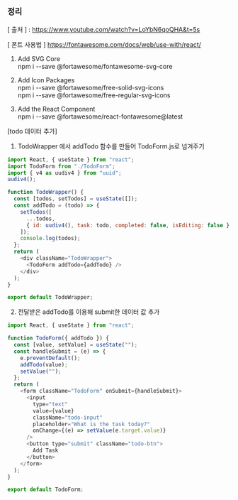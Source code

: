 ## `정리`

[ 출처 ] : https://www.youtube.com/watch?v=LoYbN6qoQHA&t=5s

[ 폰트 사용법 ]
https://fontawesome.com/docs/web/use-with/react/

1. Add SVG Core </br>
npm i --save @fortawesome/fontawesome-svg-core

2. Add Icon Packages </br>
npm i --save @fortawesome/free-solid-svg-icons </br>
npm i --save @fortawesome/free-regular-svg-icons

3. Add the React Component </br>
npm i --save @fortawesome/react-fontawesome@latest

[todo 데이터 추가] </br>
1. TodoWrapper 에서 addTodo 함수를 만들어 TodoForm.js로 넘겨주기
```javascript
import React, { useState } from "react";
import TodoForm from "./TodoForm";
import { v4 as uudiv4 } from "uuid";
uudiv4();

function TodoWrapper() {
  const [todos, setTodos] = useState([]);
  const addTodo = (todo) => {
    setTodos([
      ...todos,
      { id: uudiv4(), task: todo, completed: false, isEditing: false },
    ]);
    console.log(todos);
  };
  return (
    <div className="TodoWrapper">
      <TodoForm addTodo={addTodo} />
    </div>
  );
}

export default TodoWrapper;

```

2. 전달받은 addTodo를 이용해 submit한 데이터 값 추가

```javascript
import React, { useState } from "react";

function TodoForm({ addTodo }) {
  const [value, setValue] = useState("");
  const handleSubmit = (e) => {
    e.preventDefault();
    addTodo(value);
    setValue("");
  };
  return (
    <form className="TodoForm" onSubmit={handleSubmit}>
      <input
        type="text"
        value={value}
        className="todo-input"
        placeholder="What is the task today?"
        onChange={(e) => setValue(e.target.value)}
      />
      <button type="submit" className="todo-btn">
        Add Task
      </button>
    </form>
  );
}

export default TodoForm;

```
